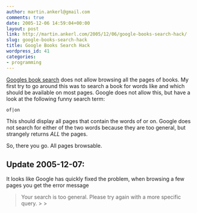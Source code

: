 ```yaml
---
author: martin.ankerl@gmail.com
comments: true
date: 2005-12-06 14:59:04+00:00
layout: post
link: http://martin.ankerl.com/2005/12/06/google-books-search-hack/
slug: google-books-search-hack
title: Google Books Search Hack
wordpress_id: 41
categories:
- programming
---
```



	

[Googles book search](http://books.google.com/) does not allow browsing all the pages of books. My first try to go around this was to search a book for words like and which should be available on most pages. Google does not allow this, but have a look at the following funny search term:


	
    
    of|on


	

This should display all pages that contain the words of or on. Google does not search for either of the two words because they are too general, but strangely returns _ALL_ the pages.


	

So, there you go. All pages browsable.


	

## Update 2005-12-07:


	

It looks like Google has quickly fixed the problem, when browsing a few pages you get the error message


	

<blockquote>Your search is too general. Please try again with a more specific query.
> 
> </blockquote>
